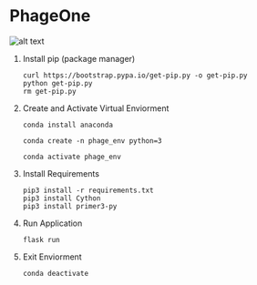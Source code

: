 # PhageOne
![alt text](https://travis-ci.com/sky123martin/PhageOne.svg?branch=main)

1. Install pip (package manager)

    ```unix
    curl https://bootstrap.pypa.io/get-pip.py -o get-pip.py
    python get-pip.py
    rm get-pip.py
    ```

2. Create and Activate Virtual Enviorment

    ```
    conda install anaconda

    conda create -n phage_env python=3

    conda activate phage_env
    ```


4. Install Requirements

    ```unix
    pip3 install -r requirements.txt
    pip3 install Cython
    pip3 install primer3-py
    ```

5. Run Application
    ```unix
    flask run
    ```

6. Exit Enviorment
    ```unix
    conda deactivate
    ```

